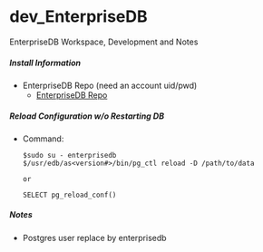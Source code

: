 # dev_EnterpriseDB
EnterpriseDB Workspace, Development and Notes

##### Install Information
- EnterpriseDB Repo (need an account uid/pwd)
  - [ EnterpriseDB Repo](https://yum.enterprisedb.com/edbrepos/edb-repo-latest.noarch.rpm) <br/>

##### Reload Configuration w/o Restarting DB
- Command:
  ```
  $sudo su - enterprisedb
  $/usr/edb/as<version#>/bin/pg_ctl reload -D /path/to/data

  or 

  SELECT pg_reload_conf()
  ```

##### Notes
- Postgres user replace by enterprisedb 


